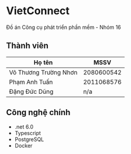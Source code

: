 # VietConnect

Đồ án Công cụ phát triển phần mềm - Nhóm 16

## Thành viên

| Họ tên                | MSSV       |
| --------------------- | ---------- |
| Võ Thương Trường Nhơn | 2080600542 |
| Phạm Anh Tuấn         | 2011068576 |
| Đặng Đức Dũng         | n/a        |

## Công nghệ chính

- .net 6.0
- Typescript
- PostgreSQL
- Docker
